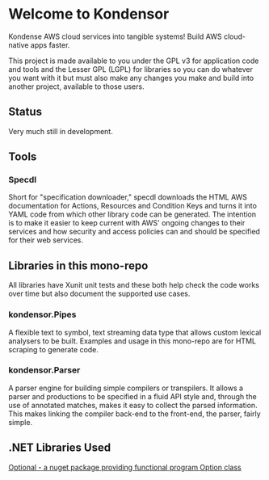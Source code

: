 # Welcome to Kondensor

Kondense AWS cloud services into tangible systems!
Build AWS cloud-native apps faster.

This project is made available to you under the GPL v3 for application code and tools
and the Lesser GPL (LGPL) for libraries so you
can do whatever you want with it but must also make any changes
you make and build into another project, available to those users.

## Status

Very much still in development.

## Tools

### Specdl

Short for "specification downloader," specdl downloads the HTML AWS documentation
for Actions, Resources and Condition Keys and turns it into YAML code
from which other library code can be generated. The intention is to make
it easier to keep current with AWS' ongoing changes to their services
and how security and access policies can and should be specified for their
web services.


## Libraries in this mono-repo

All libraries have Xunit unit tests and these both help check the code
works over time but also document the supported use cases.

### kondensor.Pipes

A flexible text to symbol, text streaming data type that allows
custom lexical analysers to be built. Examples and usage in this
mono-repo are for HTML scraping to generate code.

### kondensor.Parser

A parser engine for building simple compilers or transpilers.
It allows a parser and productions to be specified in a fluid API
style and, through the use of annotated matches, makes it easy
to collect the parsed information. This makes linking the compiler
back-end to the front-end, the parser, fairly simple.



## .NET Libraries Used

[Optional - a nuget package providing functional program Option class](https://github.com/nlkl/Optional)

